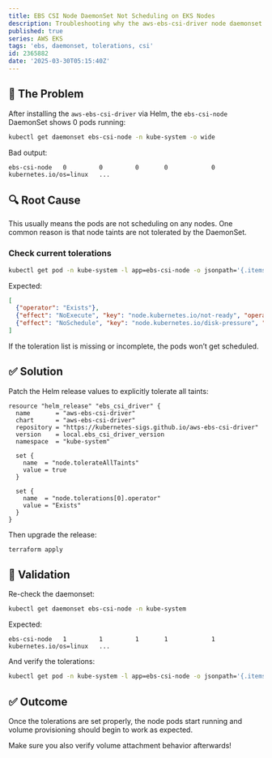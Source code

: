 ```yaml
---
title: EBS CSI Node DaemonSet Not Scheduling on EKS Nodes
description: Troubleshooting why the aws-ebs-csi-driver node daemonset doesn't start on EKS nodes and how to fix it.
published: true
series: AWS EKS
tags: 'ebs, daemonset, tolerations, csi'
id: 2365882
date: '2025-03-30T05:15:40Z'
---
```


## 🚨 The Problem

After installing the `aws-ebs-csi-driver` via Helm, the `ebs-csi-node` DaemonSet shows 0 pods running:

```bash
kubectl get daemonset ebs-csi-node -n kube-system -o wide
```

Bad output:

```plaintext
ebs-csi-node   0         0         0       0            0           kubernetes.io/os=linux   ...
```

## 🔍 Root Cause

This usually means the pods are not scheduling on any nodes. One common reason is that node taints are not tolerated by the DaemonSet.

### Check current tolerations

```bash
kubectl get pod -n kube-system -l app=ebs-csi-node -o jsonpath='{.items[0].spec.tolerations}' | jq
```

Expected:

```json
[
  {"operator": "Exists"},
  {"effect": "NoExecute", "key": "node.kubernetes.io/not-ready", "operator": "Exists"},
  {"effect": "NoSchedule", "key": "node.kubernetes.io/disk-pressure", "operator": "Exists"}
]
```

If the toleration list is missing or incomplete, the pods won’t get scheduled.

## ✅ Solution

Patch the Helm release values to explicitly tolerate all taints:

```hcl
resource "helm_release" "ebs_csi_driver" {
  name       = "aws-ebs-csi-driver"
  chart      = "aws-ebs-csi-driver"
  repository = "https://kubernetes-sigs.github.io/aws-ebs-csi-driver"
  version    = local.ebs_csi_driver_version
  namespace  = "kube-system"

  set {
    name  = "node.tolerateAllTaints"
    value = true
  }

  set {
    name  = "node.tolerations[0].operator"
    value = "Exists"
  }
}
```

Then upgrade the release:

```bash
terraform apply
```

## 🔎 Validation

Re-check the daemonset:

```bash
kubectl get daemonset ebs-csi-node -n kube-system
```

Expected:

```plaintext
ebs-csi-node   1         1         1       1            1           kubernetes.io/os=linux   ...
```

And verify the tolerations:

```bash
kubectl get pod -n kube-system -l app=ebs-csi-node -o jsonpath='{.items[0].spec.tolerations}' | jq
```

## ✅ Outcome

Once the tolerations are set properly, the node pods start running and volume provisioning should begin to work as expected.

Make sure you also verify volume attachment behavior afterwards!
